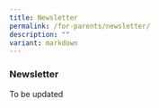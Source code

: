 ```yaml
---
title: Newsletter
permalink: /for-parents/newsletter/
description: ""
variant: markdown
---
```

### Newsletter


To be updated